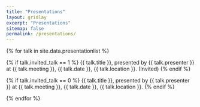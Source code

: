 ```yaml
---
title: "Presentations"
layout: gridlay
excerpt: "Presentations"
sitemap: false
permalink: /presentations/
---
```


{% for talk in site.data.presentationlist %}

{% if talk.invited_talk == 1 %} 
    {{ talk.title }}, presented by {{ talk.presenter }} at {{ talk.meeting }}, {{ talk.date }}, {{ talk.location }}. (Invited) 
{% endif %}


{% if talk.invited_talk == 0 %} 
    {{ talk.title }}, presented by {{ talk.presenter }} at {{ talk.meeting }}, {{ talk.date }}, {{ talk.location }}. 
{% endif %}

{% endfor %}
